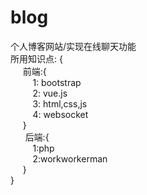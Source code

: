 # blog
个人博客网站/实现在线聊天功能<br>
所用知识点: {<br>
&nbsp;&nbsp;&nbsp;&nbsp;
    前端:{<br>
    &nbsp;&nbsp;&nbsp;&nbsp;&nbsp;&nbsp;&nbsp;&nbsp;
    1: bootstrap<br>
    &nbsp;&nbsp;&nbsp;&nbsp;&nbsp;&nbsp;&nbsp;&nbsp;
    2: vue.js<br>
    &nbsp;&nbsp;&nbsp;&nbsp;&nbsp;&nbsp;&nbsp;&nbsp;
    3: html,css,js<br>
    &nbsp;&nbsp;&nbsp;&nbsp;&nbsp;&nbsp;&nbsp;&nbsp;
    4: websocket
    <br>&nbsp;&nbsp;&nbsp;&nbsp;&nbsp;}<br>
    &nbsp;&nbsp;&nbsp;&nbsp;&nbsp;
    后端:{<br>
    &nbsp;&nbsp;&nbsp;&nbsp;&nbsp;&nbsp;&nbsp;&nbsp;
    1:php<br>
    &nbsp;&nbsp;&nbsp;&nbsp;&nbsp;&nbsp;&nbsp;&nbsp;
    2:workworkerman
    <br>&nbsp;&nbsp;&nbsp;&nbsp;&nbsp;}   
}